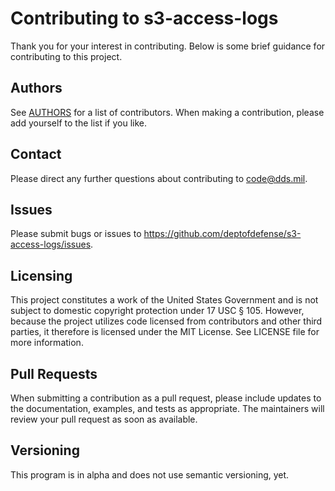 # Contributing to s3-access-logs

Thank you for your interest in contributing.  Below is some brief guidance for contributing to this project.

## Authors

See [AUTHORS](https://github.com/deptofdefense/s3-access-logs/blob/master/AUTHORS.md) for a list of contributors.  When making a contribution, please add yourself to the list if you like.

## Contact

Please direct any further questions about contributing to <code@dds.mil>.

## Issues

Please submit bugs or issues to <https://github.com/deptofdefense/s3-access-logs/issues>.

## Licensing

This project constitutes a work of the United States Government and is not subject to domestic copyright protection under 17 USC § 105.  However, because the project utilizes code licensed from contributors and other third parties, it therefore is licensed under the MIT License.  See LICENSE file for more information.

## Pull Requests

When submitting a contribution as a pull request, please include updates to the documentation, examples, and tests as appropriate.  The maintainers will review your pull request as soon as available.

## Versioning

This program is in alpha and does not use semantic versioning, yet.
